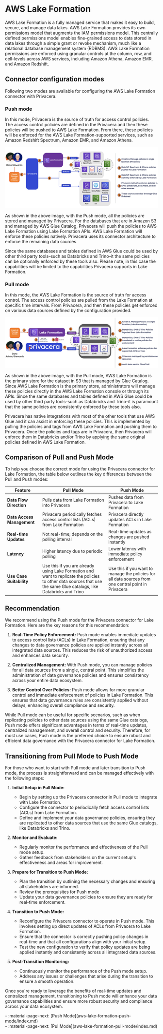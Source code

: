 # AWS Lake Formation

AWS Lake Formation is a fully managed service that makes it easy to build,
secure, and manage data lakes. AWS Lake Formation provides its own permissions
model that augments the IAM permissions model. This centrally defined
permissions model enables fine-grained access to data stored in data lakes
through a simple grant or revoke mechanism, much like a relational database
management system (RDBMS). AWS Lake Formation permissions are enforced using
granular controls at the column, row, and cell-levels across AWS services,
including Amazon Athena, Amazon EMR, and Amazon Redshift.


## Connector configuration modes

Following two modes are available for configuring the AWS Lake Formation
connector with Privacera.


### Push mode

In this mode, Privacera is the source of truth for access control policies.
The access control policies are defined in the Privacera and then these
policies will be pushed to AWS Lake Formation. From there, these policies will
be enforced for the AWS Lake Formation-supported services, such as Amazon
Redshift Spectrum, Amazon EMR, and Amazon Athena. 

![Push Mode Configuration for AWS Lake Formation Connector](../../images/1666724921b399.png)

As shown in the above image, with the Push mode, all the policies are
stored and managed by Privacera. For the databases that are in Amazon S3 and
managed by AWS Glue Catalog, Privacera will push the policies to AWS Lake
Formation using Lake Formation APIs. AWS Lake Formation will enforce these
policies natively. Privacera uses its connector architecture to enforce the
remaining data sources.

Since the same databases and tables defined in AWS Glue could be used by other third party tools–such as Databricks and
Trino–it the same policies can be optionally enforced by these tools also. Please note, in this case the capabilities
will be limited to the capabilities Privacera supports in Lake Formation.

### Pull mode

In this mode, the AWS Lake Formation is the source of truth for access
control. The access control policies are pulled from the Lake Formation at
specific time intervals. From Privacera, and then these policies get enforced
on various data sources defined by the configuration provided. 

![Pull Mode Configuration for AWS Lake Formation Connector](../../images/1666724923f1ee.png)


As shown in the above image, with the Pull mode, AWS Lake Formation is the
primary store for the dataset in S3 that is managed by Glue Catalog. Since AWS
Lake Formation is the primary store, administrators will manage these policies
directly in the AWS Lake Formation console or through its APIs. Since the same
databases and tables defined in AWS Glue could be used by other third party
tools–such as Databricks and Trino–it is paramount that the same policies are
consistently enforced by these tools also.

Privacera has native integrations with most of the other tools that use AWS
Glue and it can assist in enforcing these policies. This is implemented by
pulling the policies and tags from AWS Lake Formation and pushing them to
Privacera. Once the policies and tags are in Privacera, then Privacera will
enforce them in Databricks and/or Trino by applying the same original policies
defined in AWS Lake Formation.

## Comparison of Pull and Push Mode

To help you choose the correct mode for using the Privacera connector for Lake Formation, the table below outlines the
key differences between the Pull and Push modes:

| Feature                    | Pull Mode                                                                      | Push Mode                                                                                            |
|----------------------------|--------------------------------------------------------------------------------|------------------------------------------------------------------------------------------------------|
| **Data Flow Direction**    | Pulls data from Lake Formation into Privacera                                  | Pushes data from Privacera to Lake Formation                                                         |
| **Data Access Management** | Privacera periodically fetches access control lists (ACLs) from Lake Formation | Privacera directly updates ACLs in Lake Formation                                                    |
| **Real-time Updates**      | Not real-time; depends on the polling interval                                 | Real-time updates as changes are pushed instantly                                                    |
| **Latency**                | Higher latency due to periodic polling                                         | Lower latency with immediate policy enforcement                                                      |
| **Use Case Suitability** | Use this if you are already using Lake Formation and want to replicate the policies to other data sources that use the same Glue catalogs, like Databricks and Trino | Use this if you want to manage the policies for all data sources from one central point in Privacera |

## Recommendation

We recommend using the Push mode for the Privacera connector for Lake Formation. Here are the key reasons for this
recommendation:

1. **Real-Time Policy Enforcement:** Push mode enables immediate updates to access control lists (ACLs) in Lake
   Formation, ensuring that any changes to data governance policies are applied instantly across all integrated data
   sources. This reduces the risk of unauthorized access and enhances data security.

2. **Centralized Management:** With Push mode, you can manage policies for all data sources from a single, central
   point. This simplifies the administration of data governance policies and ensures consistency across your entire data
   ecosystem.

4. **Better Control Over Policies:** Push mode allows for more granular control and immediate enforcement of policies in
   Lake Formation. This ensures that data governance rules are consistently applied without delays, enhancing overall
   compliance and security.


While Pull mode can be useful for specific scenarios, such as when replicating policies to other data sources using the
same Glue catalogs, Push mode offers significant advantages in terms of real-time updates, centralized management, and
overall control and security. Therefore, for most use cases, Push mode is the preferred choice to ensure robust and
efficient data governance with the Privacera connector for Lake Formation.

## Transitioning from Pull Mode to Push Mode

For those who want to start with Pull mode and later transition to Push mode, the process is straightforward and can be
managed effectively with the following steps:

1. **Initial Setup in Pull Mode:**
    - Begin by setting up the Privacera connector in Pull mode to integrate with Lake Formation.
    - Configure the connector to periodically fetch access control lists (ACLs) from Lake Formation.
    - Define and implement your data governance policies, ensuring they are replicated to other data sources that use
      the same Glue catalogs, like Databricks and Trino.

2. **Monitor and Evaluate:**
    - Regularly monitor the performance and effectiveness of the Pull mode setup.
    - Gather feedback from stakeholders on the current setup's effectiveness and areas for improvement.

3. **Prepare for Transition to Push Mode:**
    - Plan the transition by outlining the necessary changes and ensuring all stakeholders are informed.
    - Review the prerequisites for Push mode
    - Update your data governance policies to ensure they are ready for real-time enforcement.

4. **Transition to Push Mode:**
    - Reconfigure the Privacera connector to operate in Push mode. This involves setting up direct updates of ACLs from
      Privacera to Lake Formation.
    - Ensure that the connector is correctly pushing policy changes in real-time and that all configurations align with
      your initial setup.
    - Test the new configuration to verify that policy updates are being applied instantly and consistently across all
      integrated data sources.

5. **Post-Transition Monitoring:**
    - Continuously monitor the performance of the Push mode setup.
    - Address any issues or challenges that arise during the transition to ensure a smooth operation.

Once you're ready to leverage the benefits of real-time updates and centralized management, transitioning
to Push mode will enhance your data governance capabilities and ensure more robust security and compliance across your
data ecosystem.

<div class="grid cards" markdown>
-   :material-page-next: [Push Mode](aws-lake-formation-push-mode/index.md)
</div>
<div class="grid cards" markdown>
-   :material-page-next: [Pul Mode](aws-lake-formation-pull-mode/index.md)
</div>
